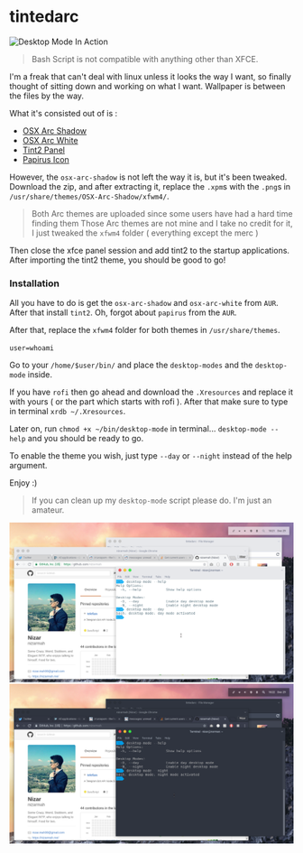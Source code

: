 # tintedarc

![Desktop Mode In Action](https://fat.gfycat.com/RectangularSaltyComet.gif "Desktop Mode In Action")

> Bash Script is not compatible with anything other than XFCE.

I'm a freak that can't deal with linux unless it looks the way I want, so finally thought of sitting down and working on what I want.
Wallpaper is between the files by the way.

What it's consisted out of is :
 - [OSX Arc Shadow](https://aur.archlinux.org/packages/osx-arc-shadow/)
 - [OSX Arc White](https://aur.archlinux.org/packages/osx-arc-white/)
 - [Tint2 Panel](https://wiki.archlinux.org/index.php/tint2)
 - [Papirus Icon](https://aur.archlinux.org/packages/papirus/)

However, the `osx-arc-shadow` is not left the way it is, but it's been tweaked.
Download the zip, and after extracting it, replace the `.xpm`s with the `.png`s in `/usr/share/themes/OSX-Arc-Shadow/xfwm4/`.

> Both Arc themes are uploaded since some users have had a hard time finding them
> Those Arc themes are not mine and I take no credit for it, I just tweaked the `xfwm4` folder ( everything except the merc )

Then close the xfce panel session and add tint2 to the startup applications.
After importing the tint2 theme, you should be good to go!

### Installation

All you have to do is get the `osx-arc-shadow` and `osx-arc-white` from `AUR`.
After that install `tint2`. Oh, forgot about `papirus` from the `AUR`.

After that, replace the `xfwm4` folder for both themes in `/usr/share/themes`.

`user=whoami`

Go to your `/home/$user/bin/` and place the `desktop-modes` and the `desktop-mode` inside.

If you have `rofi` then go ahead and download the `.Xresources` and replace it with yours ( or the part which starts with rofi ).
After that make sure to type in terminal `xrdb ~/.Xresources`.

Later on, run `chmod +x ~/bin/desktop-mode` in terminal...
`desktop-mode --help` and you should be ready to go.

To enable the theme you wish, just type `--day` or `--night` instead of the help argument.

Enjoy :)

> If you can clean up my `desktop-mode` script please do. I'm just an amateur.

![Preview Day Mode](preview/day-mode-preview.jpg "Preview Day Mode")
![Preview Night Mode](preview/night-mode-preview.jpg "Preview Night Mode")
